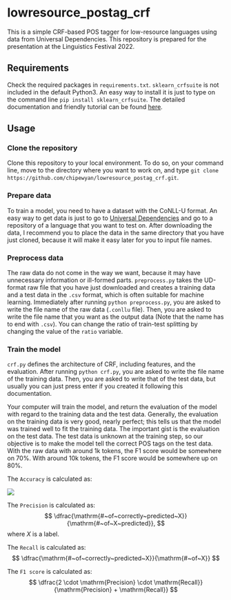 # lowresource_postag_crf

This is a simple CRF-based POS tagger for low-resource languages using data from Universal Dependencies.
This repository is prepared for the presentation at the Linguistics Festival 2022.

## Requirements

Check the required packages in `requirements.txt`.
`sklearn_crfsuite` is not included in the default Python3.
An easy way to install it is just to type on the command line `pip install sklearn_crfsuite`.
The detailed documentation and friendly tutorial can be found [here](https://sklearn-crfsuite.readthedocs.io/en/latest/ "sklearn-crfsuite 0.3 documentation").

## Usage

### Clone the repository

Clone this repository to your local environment.
To do so, on your command line, move to the directory where you want to work on,
and type `git clone https://github.com/chipewyan/lowresource_postag_crf.git`.

### Prepare data

To train a model, you need to have a dataset with the CoNLL-U format.
An easy way to get data is just to go to [Universal Dependencies](https://universaldependencies.org "Universal Dependencies")
and go to a repository of a language that you want to test on.
After downloading the data, I recommend you to place the data in the same directory that you have just cloned,
because it will make it easy later for you to input file names.

### Preprocess data

The raw data do not come in the way we want,
because it may have unnecessary information or ill-formed parts.
`preprocess.py` takes the UD-format raw file that you have just downloaded and creates a training data and a test data in the `.csv` format, which is often suitable for machine learning.
Immediately after running `python preprocess.py`, you are asked to write the file name of the raw data (`.conllu` file).
Then, you are asked to write the file name that you want as the output data
(Note that the name has to end with `.csv`).
You can change the ratio of train-test splitting by changing the value of the `ratio` variable.

### Train the model

`crf.py` defines the architecture of CRF, including features, and the evaluation.
After running `python crf.py`, you are asked to write the file name of the training data.
Then, you are asked to write that of the test data, but usually you can just press enter if you created it following this documentation.

Your computer will train the model, and return the evaluation of the model with regard to the training data and the test data.
Generally, the evaluation on the training data is very good, nearly perfect;
this tells us that the model was trained well to fit the training data.
The important gist is the evaluation on the test data.
The test data is unknown at the training step, so our objective is to make the model tell the correct POS tags on the test data.
With the raw data with around 1k tokens, the F1 score would be somewhere on 70%.
With around 10k tokens, the F1 score would be somewhere up on 80%.

The `Accuracy` is calculated as:

<img src="https://latex.codecogs.com/gif.latex?\dfrac{\mathrm{#~of~correct~predictions}}{\mathrm{Total~#~of~predictions}}" />

The `Precision` is calculated as:
$$ \dfrac{\mathrm{#~of~correctly~predicted~X}}{\mathrm{#~of~X~predicted}}, $$
where $X$ is a label.

The `Recall` is calculated as:
$$ \dfrac{\mathrm{#~of~correctly~predicted~X}}{\mathrm{#~of~X}} $$

The `F1 score` is calculated as:
$$ \dfrac{2 \cdot \mathrm{Precision} \cdot \mathrm{Recall}}{\mathrm{Precision} + \mathrm{Recall}} $$